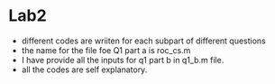 # Lab2

- different codes are wriiten for each subpart of different questions
- the name for the file foe Q1 part a is roc_cs.m
- I have provide all the inputs for q1 part b in q1_b.m file.
- all the codes are self explanatory.
